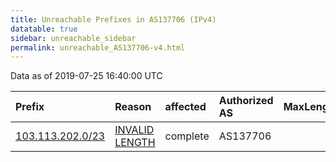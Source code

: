```yaml
---
title: Unreachable Prefixes in AS137706 (IPv4)
datatable: true
sidebar: unreachable_sidebar
permalink: unreachable_AS137706-v4.html
---
```


Data as of 2019-07-25 16:40:00 UTC


<div class="datatable-begin"></div>

| Prefix                                                     | Reason                                                                                                      | affected   | Authorized AS   |   MaxLength | Anchor                                       |   unreachable /24s |
|:-----------------------------------------------------------|:------------------------------------------------------------------------------------------------------------|:-----------|:----------------|------------:|:---------------------------------------------|-------------------:|
| [103.113.202.0/23](https://stat.ripe.net/103.113.202.0/23) | [INVALID LENGTH](https://rpki-validator.ripe.net/announcement-preview?asn=AS137706&prefix=103.113.202.0/23) | complete   | AS137706        |          22 | [APNIC](unreachable_APNIC_RPKI_Root-v4.html) |                  2 |

<div class="datatable-end"></div>